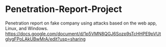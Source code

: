 # Penetration-Report-Project
Penetration report on fake company using attacks based on the web app, Linux, and Windows.
https://docs.google.com/document/d/1p5VMN8QGJ6Sozp9sTcHHPE9pVUtglygFPoLAkUBwMrA/edit?usp=sharing
